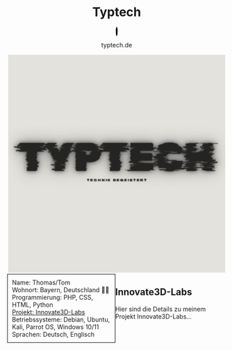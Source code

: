 <div align="center">
    <h1>Typtech</h1>
    <a href="https://typtech.de" style="border: 2px solid black; border-radius: 50%; width: 100px; height: 100px;"></a><p>typtech.de</p></a>
    <img src="img/typtech.png" alt="">

</div>

<div style="border: 1px solid black; padding: 10px; float: left; width: 45%;">
    Name: Thomas/Tom<br>
    Wohnort: Bayern, Deutschland 🥨🍺<br>
    Programmierung: PHP, CSS, HTML, Python<br>
    <a href="#innovate3d-labs">Projekt: Innovate3D-Labs</a><br>
    Betriebssysteme: Debian, Ubuntu, Kali, Parrot OS, Windows 10/11<br>
    Sprachen: Deutsch, Englisch
</div>




<h2 id="innovate3d-labs">Innovate3D-Labs</h2>
<p>Hier sind die Details zu meinem Projekt Innovate3D-Labs...</p>

<!--
**TypTech/TypTech** is a ✨ _special_ ✨ repository because its `README.md` (this file) appears on your GitHub profile.

Here are some ideas to get you started:

- 🔭 I’m currently working on ...
- 🌱 I’m currently learning ...
- 👯 I’m looking to collaborate on ...
- 🤔 I’m looking for help with ...
- 💬 Ask me about ...
- 📫 How to reach me: ...
- 😄 Pronouns: ...
- ⚡ Fun fact: ...
-->
